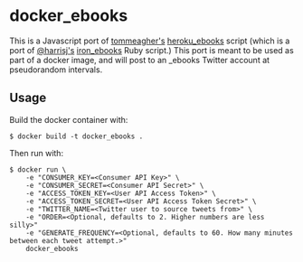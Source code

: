 # docker_ebooks

This is a Javascript port of [tommeagher's](https://github.com/tommeagher) [heroku_ebooks](https://github.com/tommeagher/heroku_ebooks) script (which is a port of [@harrisj's](https://twitter.com/harrisj) [iron_ebooks](https://github.com/harrisj/iron_ebooks/) Ruby script.) This port is meant to be used as part of a docker image, and will post to an _ebooks Twitter account at pseudorandom intervals.

## Usage

Build the docker container with:

```
$ docker build -t docker_ebooks .
```

Then run with:

```
$ docker run \
    -e "CONSUMER_KEY=<Consumer API Key>" \
	-e "CONSUMER_SECRET=<Consumer API Secret>" \
	-e "ACCESS_TOKEN_KEY=<User API Access Token>" \
	-e "ACCESS_TOKEN_SECRET=<User API Access Token Secret>" \
	-e "TWITTER_NAME=<Twitter user to source tweets from>" \
	-e "ORDER=<Optional, defaults to 2. Higher numbers are less silly>"
	-e "GENERATE_FREQUENCY=<Optional, defaults to 60. How many minutes between each tweet attempt.>"
	docker_ebooks
```
